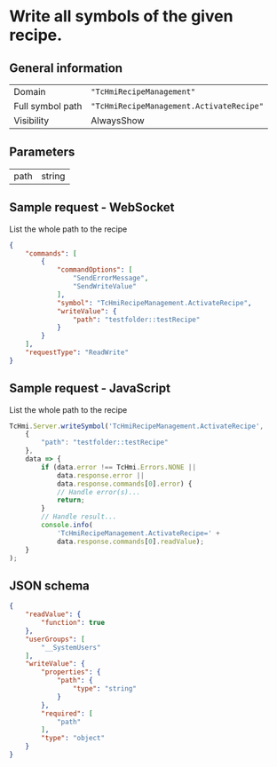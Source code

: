 # Write all symbols of the given recipe.

## General information

|  |  |
| - | - |
| Domain | `"TcHmiRecipeManagement"` |
| Full symbol path | `"TcHmiRecipeManagement.ActivateRecipe"` |
| Visibility | AlwaysShow |

## Parameters

|  |  |
| - | - |
| path | string |

## Sample request - WebSocket

List the whole path to the recipe
```json
{
    "commands": [
        {
            "commandOptions": [
                "SendErrorMessage",
                "SendWriteValue"
            ],
            "symbol": "TcHmiRecipeManagement.ActivateRecipe",
            "writeValue": {
                "path": "testfolder::testRecipe"
            }
        }
    ],
    "requestType": "ReadWrite"
}
```

## Sample request - JavaScript

List the whole path to the recipe
```javascript
TcHmi.Server.writeSymbol('TcHmiRecipeManagement.ActivateRecipe',
    {
        "path": "testfolder::testRecipe"
    },
    data => {
        if (data.error !== TcHmi.Errors.NONE ||
            data.response.error ||
            data.response.commands[0].error) {
            // Handle error(s)...
            return;
        }
        // Handle result...
        console.info(
            'TcHmiRecipeManagement.ActivateRecipe=' +
            data.response.commands[0].readValue);
    }
);
```

## JSON schema

```json
{
    "readValue": {
        "function": true
    },
    "userGroups": [
        "__SystemUsers"
    ],
    "writeValue": {
        "properties": {
            "path": {
                "type": "string"
            }
        },
        "required": [
            "path"
        ],
        "type": "object"
    }
}
```
